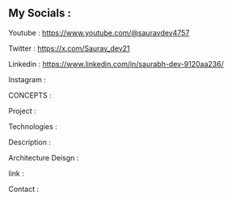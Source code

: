 ## My Socials :

Youtube : https://www.youtube.com/@sauravdev4757

Twitter : https://x.com/Saurav_dev21

Linkedin : https://www.linkedin.com/in/saurabh-dev-9120aa236/

Instagram :

CONCEPTS : 

Project :

Technologies :

Description :

Architecture Deisgn :

link :

Contact :
